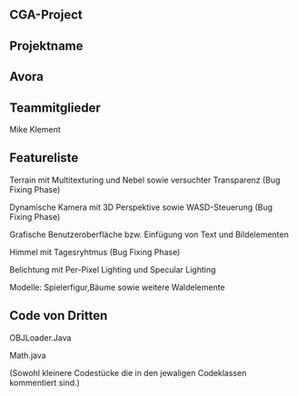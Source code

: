 CGA-Project
----------
Projektname
-----------
Avora 
-----------

Teammitglieder
-------------
Mike Klement

Featureliste
------------

Terrain mit Multitexturing und Nebel sowie versuchter Transparenz (Bug Fixing Phase)

Dynamische Kamera mit 3D Perspektive sowie WASD-Steuerung (Bug Fixing Phase)

Grafische Benutzeroberfläche bzw. Einfügung von Text und Bildelementen

Himmel mit Tagesryhtmus (Bug Fixing Phase)

Belichtung mit Per-Pixel Lighting und Specular Lighting 

Modelle: Spielerfigur,Bäume sowie weitere Waldelemente

Code von Dritten
----------------
OBJLoader.Java

Math.java 

(Sowohl kleinere Codestücke die in den jewaligen Codeklassen kommentiert sind.)


